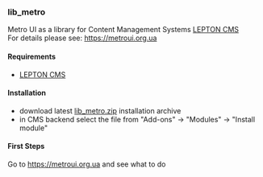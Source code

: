 ### lib_metro

Metro UI as a library for Content Management Systems [LEPTON CMS][1]<br />
For details please see: https://metroui.org.ua

#### Requirements

* [LEPTON CMS][1]

#### Installation

* download latest [lib_metro.zip][2] installation archive
* in CMS backend select the file from "Add-ons" -> "Modules" -> "Install module"

#### First Steps

Go to https://metroui.org.ua and see what to do

[1]: http://lepton-cms.org "LEPTON CMS"
[2]: http://www.lepton-cms.com/lepador/libraries/lib_metro.php


